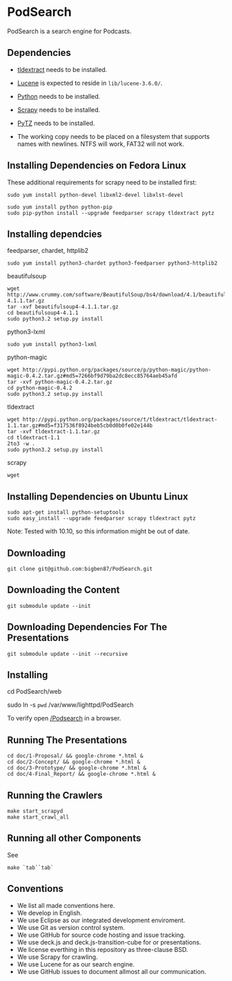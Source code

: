 PodSearch
=========

PodSearch is a search engine for Podcasts.

Dependencies
------------

-   [tldextract](https://github.com/john-kurkowski/tldextract) needs to be installed.
-   [Lucene](https://lucene.apache.org/core/) is expected to reside in `lib/lucene-3.6.0/`.
-   [Python](http://www.python.org/) needs to be installed.
-   [Scrapy](http://scrapy.org/) needs to be installed.
-   [PyTZ](http://pypi.python.org/pypi/pytz/) needs to be installed.

-   The working copy needs to be placed on a filesystem that supports names with newlines.
    NTFS will work, FAT32 will not work.

Installing Dependencies on Fedora Linux
---------------------------------------

These additional requirements for scrapy need to be installed first:
    
    sudo yum install python-devel libxml2-devel libxlst-devel

    sudo yum install python python-pip
    sudo pip-python install --upgrade feedparser scrapy tldextract pytz

Installing dependcies
---------------------

feedparser, chardet, httplib2
    
    sudo yum install python3-chardet python3-feedparser python3-httplib2

beautifulsoup

    wget http://www.crummy.com/software/BeautifulSoup/bs4/download/4.1/beautifulsoup4-4.1.1.tar.gz
    tar -xvf beautifulsoup4-4.1.1.tar.gz 
    cd beautifulsoup4-4.1.1
    sudo python3.2 setup.py install

python3-lxml

    sudo yum install python3-lxml

python-magic
 
    wget http://pypi.python.org/packages/source/p/python-magic/python-magic-0.4.2.tar.gz#md5=7266bf9d79ba2dc8ecc85764aeb45afd
    tar -xvf python-magic-0.4.2.tar.gz
    cd python-magic-0.4.2
    sudo python3.2 setup.py install

tldextract

    wget http://pypi.python.org/packages/source/t/tldextract/tldextract-1.1.tar.gz#md5=f317536f8924beb5cb0d0b0fe02e144b
    tar -xvf tldextract-1.1.tar.gz
    cd tldextract-1.1
    2to3 -w .
    sudo python3.2 setup.py install

scrapy

    wget 
         
Installing Dependencies on Ubuntu Linux
---------------------------------------

    sudo apt-get install python-setuptools
    sudo easy_install --upgrade feedparser scrapy tldextract pytz

Note: Tested with 10.10, so this information might be out of date.

Downloading
-----------

    git clone git@github.com:bigben87/PodSearch.git

Downloading the Content
----------------------

    git submodule update --init


Downloading Dependencies For The Presentations
----------------------------------------------

    git submodule update --init --recursive

Installing
----------

   cd PodSearch/web
   
   sudo ln -s `pwd` /var/www/lighttpd/PodSearch

To verify open [/Podsearch](http://localhost/Podsearch) in a browser.

Running The Presentations
-------------------------

    cd doc/1-Proposal/ && google-chrome *.html &
    cd doc/2-Concept/ && google-chrome *.html &
    cd doc/3-Prototype/ && google-chrome *.html &
    cd doc/4-Final_Report/ && google-chrome *.html &

## Running the Crawlers

    make start_scrapyd
    make start_crawl_all

Running all other Components
----------------------------

See

    make `tab``tab`
    
Conventions
-----------

-   We list all made conventions here.
-   We develop in English.
-   We use Eclipse as our integrated development enviroment.
-   We use Git as version control system.
-   We use GitHub for source code hosting and issue tracking.
-   We use deck.js and deck.js-transition-cube for or presentations.
-   We license everthing in this repository as three-clause BSD.
-   We use Scrapy for crawling.
-   We use Lucene for as our search engine.
-   We use GitHub issues to document allmost all our communication.
